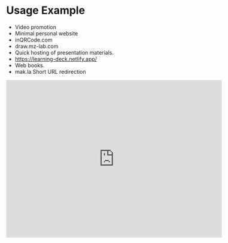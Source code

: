 # Usage Example

- Video promotion
- Minimal personal website
- inQRCode.com
- draw.mz-lab.com
- Quick hosting of presentation materials.
- https://learning-deck.netlify.app/
- Web books.
- mak.la Short URL redirection


<iframe src="https://slides.com/makzan/connect-github-and-netlify/embed" width="576" height="420" scrolling="no" frameborder="0" webkitallowfullscreen mozallowfullscreen allowfullscreen></iframe>